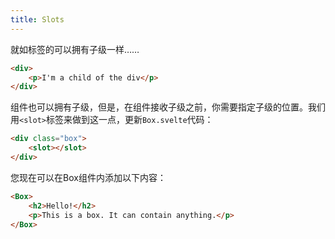```yaml
---
title: Slots
---
```


就如标签的可以拥有子级一样……

```html
<div>
	<p>I'm a child of the div</p>
</div>
```

组件也可以拥有子级，但是，在组件接收子级之前，你需要指定子级的位置。我们用`<slot>`标签来做到这一点，更新`Box.svelte`代码：

```html
<div class="box">
	<slot></slot>
</div>
```

您现在可以在Box组件内添加以下内容：

```html
<Box>
	<h2>Hello!</h2>
	<p>This is a box. It can contain anything.</p>
</Box>
```